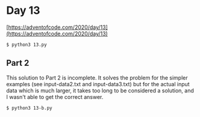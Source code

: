 # Day 13


[https://adventofcode.com/2020/day/13](https://adventofcode.com/2020/day/13)

```
$ python3 13.py
```

## Part 2

This solution to Part 2 is incomplete. It solves the problem for the simpler examples (see input-data2.txt and input-data3.txt) but for the actual input data which is much larger, it takes too long to be considered a solution, and I wasn't able to get the correct answer.

```
$ python3 13-b.py
```